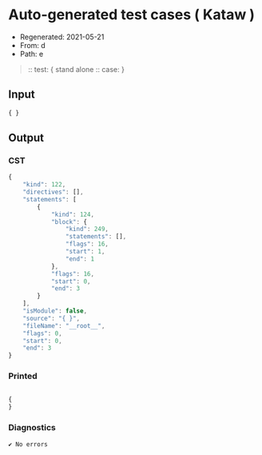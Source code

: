# Auto-generated test cases ( Kataw )
- Regenerated: 2021-05-21
- From: d
- Path: e
> :: test: { stand alone
> :: case: }
## Input

`````js
{ }
`````
## Output

### CST

```javascript
{
    "kind": 122,
    "directives": [],
    "statements": [
        {
            "kind": 124,
            "block": {
                "kind": 249,
                "statements": [],
                "flags": 16,
                "start": 1,
                "end": 1
            },
            "flags": 16,
            "start": 0,
            "end": 3
        }
    ],
    "isModule": false,
    "source": "{ }",
    "fileName": "__root__",
    "flags": 0,
    "start": 0,
    "end": 3
}
```

### Printed

```javascript

{
}
```

### Diagnostics

```javascript
✔ No errors
```

